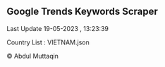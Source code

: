 

## Google Trends Keywords Scraper 
 
Last Update 19-05-2023 , 13:23:39

Country List :
VIETNAM.json



© Abdul Muttaqin 

